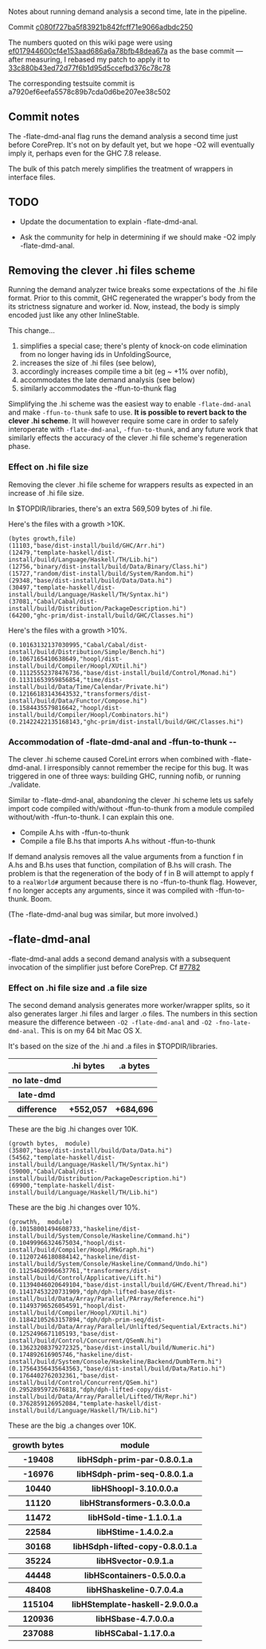 
Notes about running demand analysis a second time, late in the pipeline.



Commit [c080f727ba5f83921b842fcff71e9066adbdc250](/trac/ghc/changeset/c080f727ba5f83921b842fcff71e9066adbdc250/ghc)



The numbers quoted on this wiki page were using [ef017944600cf4e153aad686a6a78bfb48dea67a](/trac/ghc/changeset/ef017944600cf4e153aad686a6a78bfb48dea67a/ghc) as the base commit — after measuring, I rebased my patch to apply it to [33c880b43ed72d77f6b1d95d5ccefbd376c78c78](/trac/ghc/changeset/33c880b43ed72d77f6b1d95d5ccefbd376c78c78/ghc)



The corresponding testsuite commit is a7920ef6eefa5578c89b7cda0d6be207ee38c502


## Commit notes



The -flate-dmd-anal flag runs the demand analysis a second time just before CorePrep. It's not on by default yet, but we hope -O2 will eventually imply it, perhaps even for the GHC 7.8 release.



The bulk of this patch merely simplifies the treatment of wrappers in interface files.


## TODO


- Update the documentation to explain -flate-dmd-anal.

- Ask the community for help in determining if we should make -O2 imply -flate-dmd-anal.

## Removing the clever .hi files scheme



Running the demand analyzer twice breaks some expectations of the .hi file format. Prior to this commit, GHC regenerated the wrapper's body from the its strictness signature and worker id. Now, instead, the body is simply encoded just like any other InlineStable.



This change…


1. simplifies a special case; there's plenty of knock-on code elimination from no longer having ids in UnfoldingSource,
1. increases the size of .hi files (see below),
1. accordingly increases compile time a bit (eg \~ +1% over nofib),
1. accommodates the late demand analysis (see below)
1. similarly accommodates the -ffun-to-thunk flag


Simplifying the .hi scheme was the easiest way to enable `-flate-dmd-anal` and make `-ffun-to-thunk` safe to use. **It is possible to revert back to the clever .hi scheme**. It will however require some care in order to safely interoperate with `-flate-dmd-anal`, `-ffun-to-thunk`, and any future work that similarly effects the accuracy of the clever .hi file scheme's regeneration phase.


### Effect on .hi file size



Removing the clever .hi file scheme for wrappers results as expected in an increase of .hi file size.



In $TOPDIR/libraries, there's an extra 569,509 bytes of .hi file.



Here's the files with a growth \>10K.


```wiki
(bytes growth,file)
(11103,"base/dist-install/build/GHC/Arr.hi")
(12479,"template-haskell/dist-install/build/Language/Haskell/TH/Lib.hi")
(12756,"binary/dist-install/build/Data/Binary/Class.hi")
(15727,"random/dist-install/build/System/Random.hi")
(29348,"base/dist-install/build/Data/Data.hi")
(30497,"template-haskell/dist-install/build/Language/Haskell/TH/Syntax.hi")
(37081,"Cabal/Cabal/dist-install/build/Distribution/PackageDescription.hi")
(64200,"ghc-prim/dist-install/build/GHC/Classes.hi")
```


Here's the files with a growth \>10%.


```wiki
(0.10163132137030995,"Cabal/Cabal/dist-install/build/Distribution/Simple/Bench.hi")
(0.1067165410638649,"hoopl/dist-install/build/Compiler/Hoopl/XUtil.hi")
(0.11125552378476736,"base/dist-install/build/Control/Monad.hi")
(0.11311653959856854,"time/dist-install/build/Data/Time/Calendar/Private.hi")
(0.12166183143643532,"transformers/dist-install/build/Data/Functor/Compose.hi")
(0.1584435579816642,"hoopl/dist-install/build/Compiler/Hoopl/Combinators.hi")
(0.21422422135168143,"ghc-prim/dist-install/build/GHC/Classes.hi")
```

### Accommodation of -flate-dmd-anal and -ffun-to-thunk --



The clever .hi scheme caused CoreLint errors when combined with -flate-dmd-anal. I irresponsibly cannot remember the recipe for this bug. It was triggered in one of three ways: building GHC, running nofib, or running ./validate.



Similar to -flate-dmd-anal, abandoning the clever .hi scheme lets us safely import code compiled with/without -ffun-to-thunk from a module compiled without/with -ffun-to-thunk. I can explain this one.


- Compile A.hs with -ffun-to-thunk
- Compile a file B.hs that imports A.hs without -ffun-to-thunk


If demand analysis removes all the value arguments from a function f in A.hs and B.hs uses that function, compilation of B.hs will crash. The problem is that the regeneration of the body of f in B will attempt to apply f to a `realWorld#` argument because there is no -ffun-to-thunk flag. However, f no longer accepts any arguments, since it was compiled with -ffun-to-thunk. Boom.



(The -flate-dmd-anal bug was similar, but more involved.)


## -flate-dmd-anal



-flate-dmd-anal adds a second demand analysis with a subsequent invocation of the simplifier just before CorePrep. Cf [\#7782](https://gitlab.staging.haskell.org/ghc/ghc/issues/7782)


### Effect on .hi file size and .a file size



The second demand analysis generates more worker/wrapper splits, so it also generates larger .hi files and larger .o files. The numbers in this section measure the difference between `-O2 -flate-dmd-anal` and `-O2 -fno-late-dmd-anal`. This is on my 64 bit Mac OS X.



It's based on the size of the .hi and .a files in $TOPDIR/libraries.


<table><tr><th>                   </th>
<th>.hi bytes</th>
<th>.a bytes
</th></tr>
<tr><th>no late-dmd</th>
<th>                  </th>
<th>                  
</th></tr>
<tr><th>     late-dmd</th>
<th>                  </th>
<th>                  
</th></tr>
<tr><th>  difference  </th>
<th> +552,057   </th>
<th> +684,696 
</th></tr></table>



These are the big .hi changes over 10K.


```wiki
(growth bytes,  module)
(35807,"base/dist-install/build/Data/Data.hi")
(54562,"template-haskell/dist-install/build/Language/Haskell/TH/Syntax.hi")
(59000,"Cabal/Cabal/dist-install/build/Distribution/PackageDescription.hi")
(69900,"template-haskell/dist-install/build/Language/Haskell/TH/Lib.hi")
```


These are the big .hi changes over 10%.


```wiki
(growth%,  module)
(0.10158001494608733,"haskeline/dist-install/build/System/Console/Haskeline/Command.hi")
(0.10499966324675034,"hoopl/dist-install/build/Compiler/Hoopl/MkGraph.hi")
(0.11207246180884142,"haskeline/dist-install/build/System/Console/Haskeline/Command/Undo.hi")
(0.11254620966637761,"transformers/dist-install/build/Control/Applicative/Lift.hi")
(0.11394046020649104,"base/dist-install/build/GHC/Event/Thread.hi")
(0.11417453220731909,"dph/dph-lifted-base/dist-install/build/Data/Array/Parallel/PArray/Reference.hi")
(0.11493796526054591,"hoopl/dist-install/build/Compiler/Hoopl/XUtil.hi")
(0.11842105263157894,"dph/dph-prim-seq/dist-install/build/Data/Array/Parallel/Unlifted/Sequential/Extracts.hi")
(0.1252496671105193,"base/dist-install/build/Control/Concurrent/QSemN.hi")
(0.13623208379272325,"base/dist-install/build/Numeric.hi")
(0.174892616905746,"haskeline/dist-install/build/System/Console/Haskeline/Backend/DumbTerm.hi")
(0.17564356435643563,"base/dist-install/build/Data/Ratio.hi")
(0.1764402762032361,"base/dist-install/build/Control/Concurrent/QSem.hi")
(0.2952895972676818,"dph/dph-lifted-copy/dist-install/build/Data/Array/Parallel/Lifted/TH/Repr.hi")
(0.3762859126952084,"template-haskell/dist-install/build/Language/Haskell/TH/Lib.hi")
```


These are the big .a changes over 10K.


<table><tr><th> growth bytes </th>
<th> module
</th></tr>
<tr><th>-19408</th>
<th>libHSdph-prim-par-0.8.0.1.a 
</th></tr>
<tr><th>-16976</th>
<th>libHSdph-prim-seq-0.8.0.1.a 
</th></tr>
<tr><th>10440</th>
<th>libHShoopl-3.10.0.0.a 
</th></tr>
<tr><th>11120</th>
<th>libHStransformers-0.3.0.0.a 
</th></tr>
<tr><th>11472</th>
<th>libHSold-time-1.1.0.1.a 
</th></tr>
<tr><th>22584</th>
<th>libHStime-1.4.0.2.a 
</th></tr>
<tr><th>30168</th>
<th>libHSdph-lifted-copy-0.8.0.1.a 
</th></tr>
<tr><th>35224</th>
<th>libHSvector-0.9.1.a 
</th></tr>
<tr><th>44448</th>
<th>libHScontainers-0.5.0.0.a 
</th></tr>
<tr><th>48408</th>
<th>libHShaskeline-0.7.0.4.a 
</th></tr>
<tr><th>115104</th>
<th>libHStemplate-haskell-2.9.0.0.a 
</th></tr>
<tr><th>120936</th>
<th>libHSbase-4.7.0.0.a 
</th></tr>
<tr><th>237088</th>
<th>libHSCabal-1.17.0.a 
</th></tr></table>


